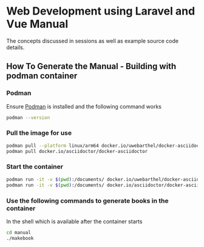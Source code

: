 # Web Development using Laravel and Vue Manual

The concepts discussed in sessions as well as example source code details.

## How To Generate the Manual - Building with podman container

### Podman

Ensure [Podman](https://podman.io/) is installed and the following command works

```bash
podman --version
```

### Pull the image for use

```bash
podman pull --platform linux/arm64 docker.io/uwebarthel/docker-asciidoctor # Apple M1 arm64
podman pull docker.io/asciidoctor/docker-asciidoctor
```

### Start the container

```bash
podman run -it -v $(pwd):/documents/ docker.io/uwebarthel/docker-asciidoctor # Apple M1 arm64
podman run -it -v $(pwd):/documents/ docker.io/asciidoctor/docker-asciidoctor
```

### Use the following commands to generate books in the container

In the shell which is available after the container starts

```bash
cd manual
./makebook
```
